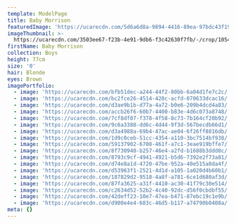 ```yaml
---
template: ModelPage
title: Baby Morrison
featuredImage: 'https://ucarecdn.com/5d6a6d8a-9894-4416-89ea-97bdc43f19c5/'
imageThumbnail: >-
  https://ucarecdn.com/3503ee67-f23b-4e91-9db6-f3c42630f7fb/-/crop/1054x1262/0,0/-/preview/
firstName: Baby Morrison
collection: Boys
height: 77cm
size: '0'
hair: Blonde
eyes: Brown
imagePortfolio:
  - image: 'https://ucarecdn.com/bfb51dec-a244-44f2-80bb-6a04d1fe7c2c/'
  - image: 'https://ucarecdn.com/bc2fce26-4514-428c-acfd-070633dcac16/'
  - image: 'https://ucarecdn.com/d3ae9b1b-d77a-4a72-b0e6-209b4dcd4a83/'
  - image: 'https://ucarecdn.com/accb26f6-60b7-4400-b83e-4d6c073a8748/'
  - image: 'https://ucarecdn.com/7cf8df07-f378-4f58-8c73-7b164cf20b92/'
  - image: 'https://ucarecdn.com/9c6a3388-dd6c-4d44-9f3d-567becdb66d1/'
  - image: 'https://ucarecdn.com/d3a4988a-69b4-47ac-ae04-6f26ff8816db/'
  - image: 'https://ucarecdn.com/1d9c0ceb-51cc-4354-a110-3bc7514bf938/'
  - image: 'https://ucarecdn.com/59137902-6708-461f-a7c1-3eae919bffe7/'
  - image: 'https://ucarecdn.com/8f730948-b257-46e4-a2fd-b1688b3ddd8c/'
  - image: 'https://ucarecdn.com/8793c9cf-4941-4921-b5d6-7392e2f73a81/'
  - image: 'https://ucarecdn.com/d74e8a1d-4720-47be-952a-40e515a0da4f/'
  - image: 'https://ucarecdn.com/d53963f1-2521-4d1d-a105-1a020d4b60b1/'
  - image: 'https://ucarecdn.com/187829d2-9518-4a8f-a781-6ce1d680af3d/'
  - image: 'https://ucarecdn.com/87fa3625-a31f-4410-ac30-41f79c30e514/'
  - image: 'https://ucarecdn.com/c2634d52-52b2-4c40-92dc-d56f0cbdbf55/'
  - image: 'https://ucarecdn.com/42deff23-10e7-47ea-b471-87ebc19c1e9b/'
  - image: 'https://ucarecdn.com/d900e4e4-683c-46d5-b117-a74790b0408a/'
meta: {}
---
```


